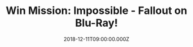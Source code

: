 ---
campaign-uuid: "c-082e4dd7-d16f-4580-a485-32607f454048"
type: "Competition"
category: "Entertainment"
date: "2018-12-11T09:00:00.000Z"
end-date: "2019-02-11T23:59:00.000Z"
disable-form: false
is_promoted: false
has_entry_page: true
title: "Win Mission: Impossible - Fallout on Blu-Ray!"
competition-description: "<p>The best intentions often come back to haunt you. MISSION:\
  \ IMPOSSIBLE - FALLOUT finds Ethan Hunt (Tom Cruise) and his IMF team (Alec Baldwin,\
  \ Simon Pegg, Ving Rhames) along with some familiar allies (Rebecca Ferguson, Michelle\
  \ Monaghan) in a race against time after a mission gone wrong. Henry Cavill, Angela\
  \ Bassett, and Vanessa Kirby also join the dynamic cast with filmmaker Christopher\
  \ McQuarrie returning to the helm.</p>\n<p>We have a copy of one of the most heart-pumping\
  \ movies: Mission:Impossible - Fallout for you to get stuck in during the weekend!\
  \ Want it? Click below for a chance to win!</p>\n"
hero-header: "Win Mission: Impossible - Fallout on Blu-Ray!"
terms-confirmation: "N/A"
banner-img: "https://assets.expresslyapp.com/asset-efa9effd-a4e8-4df5-9175-efa126fcaffa.jpg"
logo-left-href: "aaa.nme.com"
logo-left-image: "https://assets.expresslyapp.com/asset-bb35ca6c-64fe-4fc4-adc3-916838b41098.jpg"
logo-left-title: "NME AAA"
bg-image-hero: "https://assets.expresslyapp.com/asset-212c5f5e-4b64-48fa-9610-6d550c298f96.jpg"
bg-image-first: "https://assets.expresslyapp.com/asset-354c1c7c-dd2e-4f4e-adc8-b15d3ca08290.jpg"
section1-content: "<p>Mission: Impossible - Fallout follow the story of Ethan Hunt\
  \ (Tom Cruise) and his team through an odyssey inspired by and reflective of his\
  \ story. It’s an epic personal tale, and there are enormous emotional stakes for\
  \ all the characters. “Fallout” refers not only to nuclear fallout but also to the\
  \ fallout of all of Ethan’s good intentions. He has walked into a situation beyond\
  \ his control, and he has to go through it even though he knows he’s being manipulated.</p>\n\
  <p>This Blu-Ray has it all including a bonus disc packed with unseen special features!\
  \ Does it sound like the best plan for your weekend? If so, think no more and enter\
  \ the form below for a chance to win and get ready to enjoy the adventure of Ethan\
  \ Hunt and his team now!</p>\n"
entry-title: "Win Mission: Impossible - Fallout on Blu-Ray!"
entry-content: "<p>Enter the draw to win Mission: Impossible - Fallout on Blu-Ray\
  \ by completing the form below before 23:59 on 11th of January 2019.</p>\n"
has-winner: false
prize-description: "Mission: Impossible - Fallout on Blu-Ray."
special-conditions: "Multiple entries are allowed up to one every day.\r\nThis competition\
  \ is also available on: http://club.expressly.io/competitons/mission-impossible-fall-out"
country-restrictions:
- "GB"
---